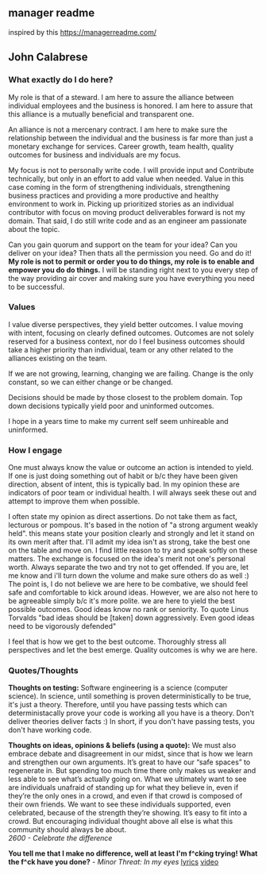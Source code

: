## manager readme
inspired by this https://managerreadme.com/


## John Calabrese

### What exactly do I do here?

My role is that of a steward. I am here to assure
the alliance between individual employees and the business
is honored. I am here to assure that this alliance is a mutually
beneficial and transparent one.

An alliance is not a mercenary contract. I am here to make sure
the relationship between the individual and the business is
far more than just a monetary exchange for services. Career growth, 
team health, quality outcomes for business and individuals are my focus.

My focus is not to personally write code. I will provide input and 
Contribute technically, but only in an effort to add value when needed. 
Value in this case coming in the form of strengthening individuals, 
strengthening business practices and providing a more productive and 
healthy environment to work in. Picking up prioritized stories as 
an individual contributor with focus on moving product deliverables 
forward is not my domain. 
That said, I do still write code and as an engineer am passionate about the topic.

Can you gain quorum and support on the team for your idea? 
Can you deliver on your idea? 
Then thats all the permission you need. Go and do it! 
**My role is not to permit or order you to do things, 
my role is to enable and empower you do do things.**
I will be standing right next to you every step of the way providing air cover 
and making sure you have everything you need to be successful. 



### Values

I value diverse perspectives, they yield better outcomes. I value moving with 
intent, focusing on clearly defined outcomes. Outcomes are not solely reserved 
for a business context, nor do I feel business outcomes should take a higher 
priority than individual, team or any other related to the alliances 
existing on the team.

If we are not growing, learning, changing we are failing. 
Change is the only constant, so we can either change or be changed.

Decisions should be made by those closest to the problem domain. Top down decisions 
typically yield poor and uninformed outcomes.

I hope in a years time to make my current self seem unhireable and uninformed.

### How I engage
One must always know the value or outcome an action is
intended to yield. If one is just doing something out
of habit or b/c they have been given direction, absent of
intent, this is typically bad. In my opinion these are indicators
of poor team or individual health. I will always seek
these out and attempt to improve them when possible.

I often state my opinion as direct assertions. Do not take them as fact, 
lecturous or pompous. It's based in the notion of "a strong argument weakly held".
this means state your position clearly and strongly and let it stand 
on its own merit after that. I'll admit my idea isn't as strong, take
the best one on the table and move on. I find little reason to try 
and speak softly on these matters. The exchange is focused on the 
idea's merit not one's personal worth. Always separate the two and try not
to get offended. If you are, let me know and i'll turn down the volume and
make sure others do as well :)
The point is, I do not believe we are here to be combative, we should feel
safe and comfortable to kick around ideas. However, we are also not 
here to be agreeable simply b/c it's more polite. we are here to 
yield the best possible outcomes. Good ideas know no rank or seniority. 
To quote Linus Torvalds 
"bad ideas should be [taken] down aggressively. Even good ideas need to be vigorously defended"

I feel that is how we get to the best outcome. Thoroughly stress all
perspectives and let the best emerge. Quality outcomes is why we are here.


### Quotes/Thoughts

**Thoughts on testing:**
Software engineering is a science (computer science). In science, until something is proven deterministically to be true, it's just a theory. Therefore, until you have passing tests which can deterministacally prove your code is working all you have is a theory. Don't deliver theories deliver facts :) In short, if you don't have passing tests, you don't have working code.  

**Thoughts on ideas, opinions & beliefs (using a quote):**
We must also embrace debate and disagreement in our midst, since that is how we learn and strengthen our own arguments. It’s great to have our “safe spaces” to regenerate in. But spending too much time there only makes us weaker and less able to see what’s actually going on. What we ultimately want to see are individuals unafraid of standing up for what they believe in, even if they’re the only ones in a crowd, and even if that crowd is composed of their own friends. We want to see these individuals supported, even celebrated, because of the strength they’re showing. It’s easy to fit into a crowd. But encouraging individual thought above all else is what this community should always be about.     
*2600 - Celebrate the difference*


**You tell me that I make no difference, well at least I'm f^cking trying! What the f^ck have you done?**
*- Minor Threat: In my eyes*
[lyrics](https://genius.com/Minor-threat-in-my-eyes-lyrics)
[video](https://www.youtube.com/watch?v=D6to2A4kbJs)
